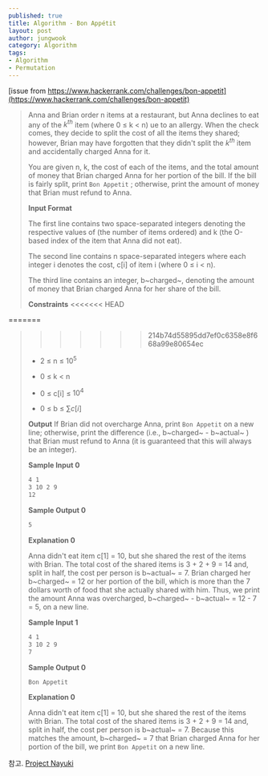 ```yaml
---
published: true
title: Algorithm - Bon Appétit
layout: post
author: jungwook
category: Algorithm
tags:
- Algorithm
- Permutation
---
```


[issue from https://www.hackerrank.com/challenges/bon-appetit](https://www.hackerrank.com/challenges/bon-appetit)

>Anna and Brian order n items at a restaurant, but Anna declines to eat any of the ${k}^{th}$ item (where 0 $\le$ k $\lt$ n) ue to an allergy. When the check comes, they decide to split the cost of all the items they shared; however, Brian may have forgotten that they didn't split the $k^{th}$ item and accidentally charged Anna for it.
>
>You are given n, k, the cost of each of the  items, and the total amount of money that Brian charged Anna for her portion of the bill. If the bill is fairly split, print `Bon Appetit` ; otherwise, print the amount of money that Brian must refund to Anna.
>
>**Input Format**
>
> The first line contains two space-separated integers denoting the respective values of  (the number of items ordered) and k (the O-based index of the item that Anna did not eat). 
>
>The second line contains n space-separated integers where each integer i denotes the cost, c[i] of item i (where 0 $\le$ i $\lt$ n).
>
>The third line contains an integer, b~charged~, denoting the amount of money that Brian charged Anna for her share of the bill.
>
>**Constraints**
<<<<<<< HEAD
>
=======
>>>>>>> 214b74d55895dd7ef0c6358e8f668a99e80654ec
>+ 2 $\le$ n $\le$ $10^5$
>
>+ 0 $\le$ k $\lt$ n
>
>+ 0 $\le$ c[i] $\le$ $10^4$
>
>+ 0 $\le$ b $\le$ $\sum c[i]$
>
>**Output**
>If Brian did not overcharge Anna, print `Bon Appetit` on a new line; otherwise, print the difference (i.e., b~charged~ - b~actual~ ) that Brian must refund to Anna (it is guaranteed that this will always be an integer).
>
>**Sample Input 0**
>
>```bash
>4 1
>3 10 2 9
>12
>```
>
>**Sample Output 0**
>
>```bash
>5
>```
>
>**Explanation 0**
>
>Anna didn't eat item c[1] = 10, but she shared the rest of the items with Brian. The total cost of the shared items is 3 + 2 + 9 = 14 and, split in half, the cost per person is b~actual~ = 7. Brian charged her b~charged~ = 12 or her portion of the bill, which is more than the 7 dollars worth of food that she actually shared with him. Thus, we print the amount Anna was overcharged, b~charged~ - b~actual~ = 12 - 7 = 5, on a new line.
>
>**Sample Input 1**
>
>```bash
>4 1
>3 10 2 9
>7
>```
>
>**Sample Output 0**
>
>```bash
>Bon Appetit
>```
>
>**Explanation 0**
>
>Anna didn't eat item c[1] = 10, but she shared the rest of the items with Brian. The total cost of the shared items is 3 + 2 + 9 = 14 and, split in half, the cost per person is b~actual~ = 7. Because this matches the amount,  b~charged~ = 7 that Brian charged Anna for her portion of the bill, we print `Bon Appetit` on a new line.



참고. [Project Nayuki](https://www.nayuki.io/page/next-lexicographical-permutation-algorithm)



